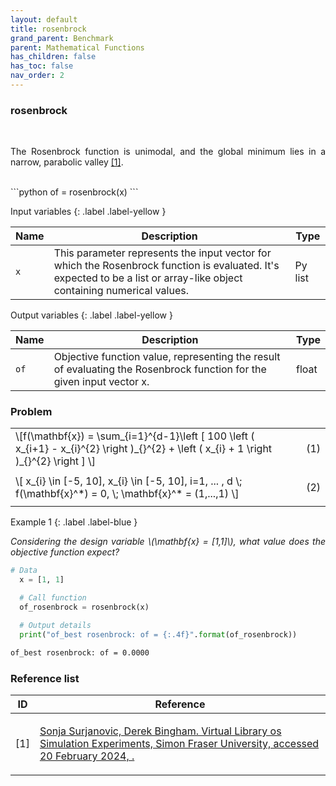 ```yaml
---
layout: default
title: rosenbrock
grand_parent: Benchmark
parent: Mathematical Functions
has_children: false
has_toc: false
nav_order: 2
---
```


<!--Don't delete ths script-->
<script src = "https://polyfill.io/v3/polyfill.min.js?features=es6"></script>
<script id = "MathJax-script" async src="https://cdn.jsdelivr.net/npm/mathjax@3/es5/tex-mml-chtml.js"></script>
<!--Don't delete ths script-->

<h3>rosenbrock</h3>

<br>

<p align="justify">
  The Rosenbrock function is unimodal, and the global minimum lies in a narrow, parabolic valley <a href="#ref1">[1]</a>.
</p>

<br>
```python
of = rosenbrock(x)
```

Input variables
{: .label .label-yellow }

<table style = "width:100%">
    <thead>
      <tr>
        <th>Name</th>
        <th>Description</th>
        <th>Type</th>
      </tr>
    </thead>
    <tr>
        <td><code>x</code></td>
        <td>This parameter represents the input vector for which the Rosenbrock function is evaluated. It's expected to be a list or array-like object containing numerical values.</td>
        <td>Py list </td>
    </tr>
</table>

Output variables
{: .label .label-yellow }

<table style = "width:100%">
    <thead>
      <tr>
        <th>Name</th>
        <th>Description</th>
        <th>Type</th>
      </tr>
    </thead>
    <tr>
        <td><code>of</code></td>
        <td> Objective function value, representing the result of evaluating the Rosenbrock function for the given input vector x.</td>
        <td>float</td>
    </tr>
</table>

<h3>Problem</h3>

<table style = "width:100%">
    <tr>
        <td style="width: 90%;">\[f(\mathbf{x}) = \sum_{i=1}^{d-1}\left [  100 \left ( x_{i+1} - x_{i}^{2} \right )_{}^{2}  + \left ( x_{i} + 1 \right )_{}^{2}  \right ]  \]</td>
        <td style="width: 10%;"><p align = "right">(1)</p></td>
    </tr>
    <tr>
        <td style="width: 90%;">\[  x_{i} \in [-5, 10], x_{i} \in [-5, 10], i=1, ... , d   \;  f(\mathbf{x}^*) = 0, \; \mathbf{x}^* = (1,...,1) \]</td>
        <td style="width: 10%;"><p align = "right">(2)</p></td>
    </tr>
</table>

Example 1
{: .label .label-blue }

<p align = "justify">
  <i>
      Considering the design variable \(\mathbf{x} = [1,1]\), what value does the objective function expect?
  </i>
</p>

```python
# Data
  x = [1, 1]

  # Call function
  of_rosenbrock = rosenbrock(x)

  # Output details
  print("of_best rosenbrock: of = {:.4f}".format(of_rosenbrock))
```

```bash
of_best rosenbrock: of = 0.0000
```

<h3>Reference list</h3>

<table>
    <thead>
        <tr>
            <th>ID</th>
            <th>Reference</th>
        </tr>
    </thead>
    <tbody>
      <tr>
          <td><p align = "center" id = "ref1">[1]</p></td>
          <td><p align = "left"><a href="https://www.sfu.ca/~ssurjano/spheref.html" target="_blank" rel="noopener noreferrer">Sonja Surjanovic, Derek Bingham. Virtual Library os Simulation Experiments, Simon Fraser University, accessed 20 February 2024, <www.sfu.ca/~ssurjano/optimization>.</a></p></td>
      </tr>
    </tbody>
</table>
